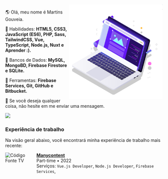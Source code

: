 <!--<img src="https://raw.githubusercontent.com/MicaelliMedeiros/micaellimedeiros/master/image/computer-illustration.png" min-width="400px" max-width="400px" width="400px" align="right" alt="Computador iuriCode">-->

<img src="pc.svg" min-width="300px" max-width="300px" width="300px" align="right" alt="Computador">

<p align="left"> 
  🌎 Olá, meu nome é Martins Gouveia.
</p>

<p align="left">
  🦄 Habilidades: <strong>HTML5, CSS3, JavaScript (ES6), PHP, Sass, TailwindCSS, Vue, TypeScript, Node.js, Nuxt e Aprender :).</strong>
</p>

<p align="left">
🦄 Bancos de Dados: <strong>MySQL, MongoBD, Firebase Firestore e SQLite.</strong>
</p>

<p align="left">
  💼 Ferramentas: <strong>Firebase Services, Git, GitHub e Bitbucket.</strong>
</p>

<p align="left">
  💌 Se você deseja qualquer coisa, não hesite em me enviar uma mensagem.
</p>

<p align="left">  
  <a
    href="https://www.linkedin.com/in/martins-gouveia"
    target="_blank"
    alt="Linkedin"
  >
    <img src="https://img.shields.io/badge/-Linkedin-1C1C1C?style=for-the-badge&logo=Linkedin&logoColor=00FFFF&link=https://www.linkedin.com/in/iuricode"/>
  </a>
</p>

### Experiência de trabalho

Na visão geral abaixo, você encontrará minha experiência de trabalho mais recente:

[<img align="left" height="100px" width="100px" alt="Código Fonte TV" src="https://manycontent.com/favicon.ico"/>](https://www.instagram.com/manycontent/)

[**Manycontent**](https://www.instagram.com/manycontent/) \
 Part-time • 2022\
Serviços: `Vue.js Developer`, `Node.js Developer`, `Firebase Services`, \
<br/>
